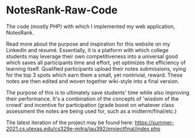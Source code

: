 # NotesRank-Raw-Code
The code (mostly PHP) with which I implemented my web application, NotesRank.

Read more about the purpose and inspiration for this website on my LinkedIn and résumé. Essentially, it is a platform with which college students may
leverage their own competitiveness into a universal good which saves all participants time and effort, yet optimizes the efficiency of learning itself. Qualified
participants upload their notes submissions, vying for the top 3 spots which earn them a small, yet nontrivial, reward. These notes are then edited and
woven together wiki-style into a final version.

The purpose of this is to ultimately save students' time while also improving their performance. It's a combination of the concepts of 'wisdom of the crowd' and incentive for participation (grade boost on whatever class assessment the notes are being used for, such as a midterm/final/etc.)

The latest iteration of the project may be found here: https://summer-2021.cs.utexas.edu/cs329e-mitra/jau392/projectfinal/index.php
